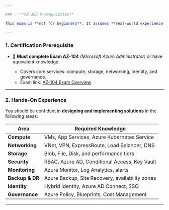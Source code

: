 ```yaml
---

### ✅ **AZ-305 Prerequisites**

This exam is **not for beginners**. It assumes **real-world experience** with Azure infrastructure and services. Below are the recommended prerequisites:

---
```


### 1. **Certification Prerequisite**

* 🧾 **Must complete Exam AZ-104** *(Microsoft Azure Administrator)* or have equivalent knowledge.

  * Covers core services: compute, storage, networking, identity, and governance.
  * Exam link: [AZ-104 Exam Overview](https://learn.microsoft.com/en-us/credentials/certifications/exams/az-104)

---

### 2. **Hands-On Experience**

You should be confident in **designing and implementing solutions** in the following areas:

| Area            | Required Knowledge                              |
| --------------- | ----------------------------------------------- |
| **Compute**     | VMs, App Services, Azure Kubernetes Service     |
| **Networking**  | VNet, VPN, ExpressRoute, Load Balancer, DNS     |
| **Storage**     | Blob, File, Disk, and performance tiers         |
| **Security**    | RBAC, Azure AD, Conditional Access, Key Vault   |
| **Monitoring**  | Azure Monitor, Log Analytics, alerts            |
| **Backup & DR** | Azure Backup, Site Recovery, availability zones |
| **Identity**    | Hybrid identity, Azure AD Connect, SSO          |
| **Governance**  | Azure Policy, Blueprints, Cost Management       |


---